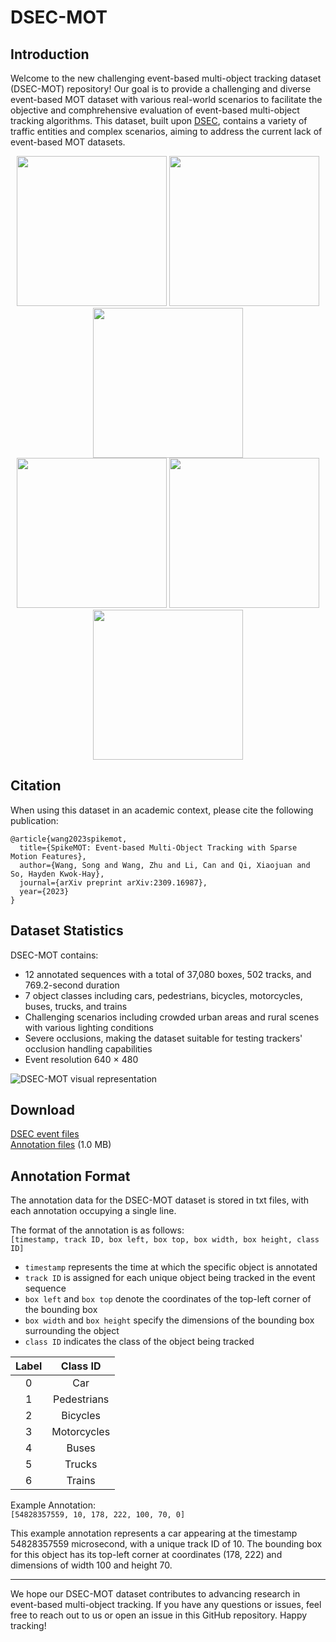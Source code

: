 # DSEC-MOT

## Introduction
Welcome to the new challenging event-based multi-object tracking dataset (DSEC-MOT) repository! Our goal is to provide a challenging and diverse event-based MOT dataset with various real-world scenarios to facilitate the objective and comphrehensive evaluation of event-based multi-object tracking algorithms. This dataset, built upon [DSEC](https://dsec.ifi.uzh.ch/), contains a variety of traffic entities and complex scenarios, aiming to address the current lack of event-based MOT datasets.

<div align=center>
<img src="https://github.com/wshku/DSEC-MOT/blob/main/figures/zurich_city_00_b.gif" width="240">  <img src="https://github.com/wshku/DSEC-MOT/blob/main/figures/zurich_city_01_d.gif" width="240">  <img src="https://github.com/wshku/DSEC-MOT/blob/main/figures/zurich_city_01_e.gif" width="240">
</div>

<div align=center>
<img src="https://github.com/wshku/DSEC-MOT/blob/main/figures/zurich_city_04_b.gif" width="240">  <img src="https://github.com/wshku/DSEC-MOT/blob/main/figures/zurich_city_09_d.gif" width="240">  <img src="https://github.com/wshku/DSEC-MOT/blob/main/figures/interlaken_00_e.gif" width="240">
</div>

## Citation
When using this dataset in an academic context, please cite the following publication:
```
@article{wang2023spikemot,
  title={SpikeMOT: Event-based Multi-Object Tracking with Sparse Motion Features},
  author={Wang, Song and Wang, Zhu and Li, Can and Qi, Xiaojuan and So, Hayden Kwok-Hay},
  journal={arXiv preprint arXiv:2309.16987},
  year={2023}
}
```

## Dataset Statistics
DSEC-MOT contains:
- 12 annotated sequences with a total of 37,080 boxes, 502 tracks, and 769.2-second duration
- 7 object classes including cars, pedestrians, bicycles, motorcycles, buses, trucks, and trains
- Challenging scenarios including crowded urban areas and rural scenes with various lighting conditions
- Severe occlusions, making the dataset suitable for testing trackers' occlusion handling capabilities
- Event resolution 640 $\times$ 480

![DSEC-MOT visual representation](https://github.com/wshku/DSEC-MOT/blob/main/figures/overview_dsecmot.png)

## Download
[DSEC event files](https://dsec.ifi.uzh.ch/dsec-datasets/download/)  
[Annotation files](https://drive.google.com/drive/folders/1falPNW7flsWYknmknCifD0pAsc-KXudR?usp=sharing) (1.0 MB)

## Annotation Format
The annotation data for the DSEC-MOT dataset is stored in txt files, with each annotation occupying a single line. 

The format of the annotation is as follows:  
`[timestamp, track ID, box left, box top, box width, box height, class ID]`

- `timestamp` represents the time at which the specific object is annotated
- `track ID` is assigned for each unique object being tracked in the event sequence
- `box left` and `box top` denote the coordinates of the top-left corner of the bounding box
- `box width` and `box height` specify the dimensions of the bounding box surrounding the object
- `class ID` indicates the class of the object being tracked

| Label | Class ID    |
|:-----:|:-----------:|
| 0     | Car         |
| 1     | Pedestrians |
| 2     | Bicycles    |
| 3     | Motorcycles |
| 4     | Buses       |
| 5     | Trucks      |
| 6     | Trains      |

Example Annotation:  
`[54828357559, 10, 178, 222, 100, 70, 0]`

This example annotation represents a car appearing at the timestamp 54828357559 microsecond, with a unique track ID of 10. The bounding box for this object has its top-left corner at coordinates (178, 222) and dimensions of width 100 and height 70.

---
We hope our DSEC-MOT dataset contributes to advancing research in event-based multi-object tracking. If you have any questions or issues, feel free to reach out to us or open an issue in this GitHub repository. Happy tracking!

